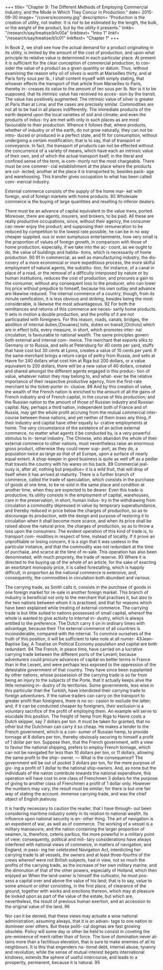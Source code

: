 +++
title= "Chapter 9: The Different Methods of Employing Commercial Industry, and the Mode in Which They Concur in Production."
date= 2015-09-30
image= "/covers/economy.jpg"
description= "Production is the creation of utility, not matter. It is not to be estimated by the length, the bulk, or the weight of the product, but by the utility it presents."
linkb= "/research/say/treatise/b1c00a"
linkbtext= "Intro 1"
linkf= "/research/say/treatise/b1c01"
linkftext= "Chapter 1"
+++


In Book 2, we shall see how the actual demand for a product
originating in its utility, is limited by the amount of the cost
of production, and upon what principle its relative value is
determined in each particular place. At present it is sufficient
for the clear conception of commercial production, to con-
sider the value of a product as a given quantity or datum.
Thus, without examining the reason why oil of olives is worth
at Marseilles thirty, and at Paris forty sous per lb., I shall
content myself with simply stating, that whoever effects the
transport of that article from Marseilles to Paris, thereby in-
creases its value to the amount of ten sous per lb. Nor is it to
be supposed, that its intrinsic value has received no acces-
sion by the transit. The value has positively augmented. The
intrinsic value of silver is greater at Paris than at Lima; and
the cases are precisely similar.
Commodities are not all to be had in all places indifferently.
The immediate products of the earth depend upon the local
varieties of soil and climate; and even the products of indus-
try are met with only in such places as are most favourable to
their production.
Whence it follows that, where products, whether of industry
or of the earth, do not grow naturally, they can not be intro-
duced or produced in a perfect state, and fit for consumption,
without undergoing a certain modification; that is to say, that
of transport or conveyance.
In fact, the transport of products can not be effected without
the concurrence of a variety of means, which have each an
intrinsic value of their own, and of which the actual transport
itself, in the literal and confined sense of the term, is com-
monly not the most chargeable. There must be one commer-
cial establishment at the place where the products are col-
lected; another at the place it is transported to; besides pack-
age and warehousing.
This transfer gives occupation to what has been called com-
mercial industry.

External commerce consists of the supply of the home mar-
ket with foreign, and of foreign markets with home products. 85
Wholesale commerce is the buying of large quantities and
reselling to inferior dealers.

There must be an advance of capital equivalent to the value
trans, ported. Moreover, there are agents, insurers, and brokers, to be paid. All these are really productive occupations,
since, without their agency, the consumer can never enjoy the
product; and supposing their remuneration to be reduced by
competition to the lowest rate possible, he can be in no way
cheaper supplied. ous or even sumptuous entertainments, how very small is the
proportion of values of foreign growth, in comparison with
those of home production; especially, if we take into the ac-
count, as we ought to do, the value of buildings and habita-
tions, which is necessarily of home production. 90 91
In commercial, as well as manufacturing industry, the dis-
covery of a more economical or more expeditious process,
the more skilful employment of natural agents, the substitu-
tion, for instance, of a canal in place of a road, or the removal
of a difficulty interposed by nature or by human institutions,
reduces the cost of production, and procures a gain to the
consumer, without any consequent loss to the producer, who
can lower his price without prejudice to himself, because his
own outlay and advance are likewise reduced. The internal commerce of a country, though, from its minute
ramification, it is less obvious and striking, besides being the
most considerable, is likewise the most advantageous. 92 For
both the remittances and returns of this commerce are neces-
sarily home products. It sets in motion a double production,
and the profits of it are not participated with foreigners. For
this reason, roads, canals, bridges, the abolition of internal
duties,[Douanes] tolls, duties on transit,[Octrois] which are
in effect tolls, every measure, in short, which promotes inter-
nal circulation, is favourable to national wealth.
The same principles govern both external and internal com-
merce. The merchant that exports silks to Germany or to
Russia, and sells at Petersburg for 40 cents per yard, stuffs
that have cost but 30 cents at Lyons, creates a value of 10
cents per yard. If the same merchant brings a return cargo of
peltry from Russia, and sells at Havre for 240 dollars what
cost him at Riga but 200 dollars, or a value equivalent to 200
dollars, there will be a new value of 40 dollars, created and
shared amongst the different agents engaged in this produc-
tion of value, whatever nation they may belong to, and what-
ever be the relative importance of their respective productive
agency, from the first-rate merchant to the ticket-porter in-
clusive. 88 And by this creation of value, the wealth of the
French nation is enriched to the amount of all the gains of
French industry and of French capital, in the course of this
production; and the Russian nation to the amount of those of
Russian industry and Russian capital. Nay, perhaps a third
nation, independent both of France and of Russia, may get
the whole profit accruing from the mutual commercial inter-
course between these nations; and yet neither of them loses
any thing, if their industry and capital have other equally lu-
crative employments at home. The very circumstance of the
existence of an active external commerce, no matter what
agents it be conducted by, is a very powerful stimulus to in-
ternal industry. The Chinese, who abandon the whole of their
external commerce to other nations, must nevertheless raise
an enormous gross product, otherwise they could never sup-
port, as they do, a population twice as large as that of all
Europe, upon a surface of nearly equal extent. A shop-keeper
in good business is quite as well off as a pedlar that travels
the country with his wares on his back. 89 Commercial jeal-
ousy is, after all, nothing but prejudice=  it is a wild fruit, that
will drop of itself when it has arrived at maturity.
There is a further branch of commerce, called the trade of
speculation, which consists in the purchase of goods at one
time, to be re-sold in the same place and condition at another
time, when they are expected to be dearer. Even this trade is
productive; its utility consists in the employment of capital,
warehouses, care in the preservation, in short, human indus-
try in the withdrawing from circulation a commodity depressed
in value by temporary superabundance, and thereby reduced
in price below the charges of production, so as to discourage
its production, with the design and purpose of restoring it to
circulation when it shall become more scarce, and when its
price shall be raised above the natural price, the charges of
production, so as to throw a loss upon the consumers. The
evident operation of this kind of trade is, to transport com-
modities in respect of time, instead of locality. If it prove an
unprofitable or losing concern, it is a sign that it was useless
in the particular instance, and that the commodity was not
redundant at the time of purchase, and scarce at the time of
re-sale. This operation has also been denominated, with much
propriety, the trade of reserve. 93 Where it is directed to the
buying up of the whole of an article, for the sake of exacting
an exorbitant monopoly price, it is called forestalling, which
is happily difficult, in proportion as the national commerce is
extensive, and, consequently, the commodities in circulation
both abundant and various.

The carrying trade, as Smith calls it, consists in the purchase
of goods in one foreign market for re-sale in another foreign
market. This branch of industry is beneficial not only to the
merchant that practises it, but also to the two nations between
whom it is practised; and that for reasons which have been
explained while treating of external commerce. The carrying
trade is but little suited to nations possessed of small capital,
whereof the whole is wanted to give activity to internal in-
dustry, which is always entitled to the preference. The Dutch
carry it on in ordinary times with advantage, because their
The external commerce of all countries is inconsiderable,
compared with the internal. To convince ourselves of the truth
of this position, it will be sufficient to take note at all numer-
43Jean-Baptise Say, A Treatise on Political Economy
population and capital are both redundant. 94 The French, in
peace time, have carried on a lucrative carrying trade between
the different ports of the Levant; because adventurers could
procure advances of capital on better terms in France than in
the Levant, and were perhaps less exposed to the oppression
of the detestable government of that country. They have since
been supplanted by other nations, whose possession of the
carrying trade is so far from being an injury to the subjects of
the Porte, that it actually keeps alive the little remaining in-
dustry of its territories. Some governments, less wise in this
particular than the Turkish, have interdicted their carrying
trade to foreign adventurers. If the native traders can carry on
the transport to greater profit than foreigners, there is no oc-
casion to exclude the latter; and, if it can be conducted cheaper
by foreigners, their exclusion is a voluntary sacrifice of the
profit of employing them. An example will serve to elucidate
this position. The freight of hemp from Riga to Havre costs a
Dutch skipper, say 7 dollars per ton. It must be taken for
granted, that no other but the Dutchman can carry it so cheap.
He makes a tender to the French government, which is a con-
sumer of Russian hemp, to provide tonnage at 8 dollars per
ton, thereby obviously securing to himself a profit of 1 dollar
per ton. Suppose then, that the French government, with a
view to favour the national shipping, prefers to employ French
tonnage, which can not be navigated for less than 10 dollars
per ton, or 11 dollars, allowing the same profit to the ship-
owner. — What is the consequence? The government will be
out of pocket 3 dollars per ton, for the mere purpose of giv-
ing a profit of 1 dollar to the national ship-owners. And, as
none but the individuals of the nation contribute towards the
national expenditure, this operation will have cost to one class
of Frenchmen 3 dollars for the purpose of giving to another
class of Frenchmen a profit of 1 dollar only. However the
numbers may vary, the result must be similar; for there is but
one fair way of stating the account. immense carrying trade, and was the chief object of English
jealousy.

It is hardly necessary to caution the reader, that I have through-
out been considering maritime industry solely in its relation
to national wealth. Its influence upon national security is an-
other thing. The art of navigation is an expedient of war, as
well as of commerce. The working of a vessel is a military
manoeuvre; and the nation containing the larger proportion
of seamen, is, therefore, ceteris paribus, the more powerful
in a military point of view; consequently, political and mili-
tary considerations have always interfered with national views
of commerce, in matters of navigation; and England, in pass-
ing her celebrated Navigation Act, interdicting her carrying
trade to all vessels, the owners and at least three-fourths of
the crews whereof were not British subjects, had in view, not
so much the profits of the carrying trade, as the increase of
her own military marine, and the diminution of that of the
other powers, especially of Holland, which then enjoyed an When the land-owner is himself the cultivator, he must pos-
sess a capital over and above the value of his land; that is to
say, value to some amount or other consisting, in the first
place, of clearance of the ground, together with works and
erections thereon, which may at pleasure be looked upon as
part of the value of the estate, but which are, nevertheless, the
result of previous human exertion, and an accession to the
original value of the land. 96

Nor can it be denied, that these views may actuate a wise
national administration; assuming always, that it is an advan-
tage to one nation to domineer over others. But these politi-
cal dogmas are fast growing obsolete. Policy will some day
or other be held to consist in coveting the pre-eminence of
merit rather than of force. The love of domination never at-
tains more than a factitious elevation, that is sure to make
enemies of all its neighbours. It is this that engenders na-
tional debt, internal abuse, tyranny and revolution; while the
sense of mutual interest begets international kindness, extends
the sphere of useful intercourse, and leads to a prosperity,
permanent, because it is natural. 95

